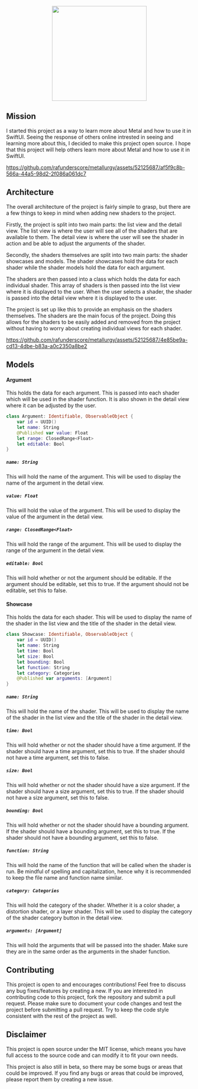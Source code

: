 <p align="center">
    <img height="256" src="https://github.com/rafunderscore/metallurgy/assets/52125687/22988915-fd54-4298-a099-3dc13926779c" />
</p>

## Mission

I started this project as a way to learn more about Metal and how to use it in SwiftUI. Seeing the response of others online intrested in seeing and learning more about this, I decided to make this project open source. I hope that this project will help others learn more about Metal and how to use it in SwiftUI.

https://github.com/rafunderscore/metallurgy/assets/52125687/af5f9c8b-566a-44a5-98d2-2f086a061dc7

## Architecture

The overall architecture of the project is fairly simple to grasp, but there are a few things to keep in mind when adding new shaders to the project.

Firstly, the project is split into two main parts: the list view and the detail view. The list view is where the user will see all of the shaders that are available to them. The detail view is where the user will see the shader in action and be able to adjust the arguments of the shader.

Secondly, the shaders themselves are split into two main parts: the shader showcases and models. The shader showcases hold the data for each shader while the shader models hold the data for each argument.

The shaders are then passed into a class which holds the data for each individual shader. This array of shaders is then passed into the list view where it is displayed to the user. When the user selects a shader, the shader is passed into the detail view where it is displayed to the user.

The project is set up like this to provide an emphasis on the shaders themselves. The shaders are the main focus of the project. Doing this allows for the shaders to be easily added and removed from the project without having to worry about creating individual views for each shader.

https://github.com/rafunderscore/metallurgy/assets/52125687/4e85be9a-cd13-4dbe-b83a-a0c2350a8be2

## Models

#### Argument 

This holds the data for each argument. This is passed into each shader which will be used in the shader function. It is also shown in the detail view where it can be adjusted by the user.

```swift
class Argument: Identifiable, ObservableObject {
    var id = UUID()
    let name: String
    @Published var value: Float
    let range: ClosedRange<Float>
    let editable: Bool
}
```

##### `name: String`

This will hold the name of the argument. This will be used to display the name of the argument in the detail view.

##### `value: Float`

This will hold the value of the argument. This will be used to display the value of the argument in the detail view.

##### `range: ClosedRange<Float>`

This will hold the range of the argument. This will be used to display the range of the argument in the detail view.

##### `editable: Bool`

This will hold whether or not the argument should be editable. If the argument should be editable, set this to true. If the argument should not be editable, set this to false.

#### Showcase 

This holds the data for each shader. This will be used to display the name of the shader in the list view and the title of the shader in the detail view.

```swift
class Showcase: Identifiable, ObservableObject {
    var id = UUID()
    let name: String
    let time: Bool
    let size: Bool
    let bounding: Bool
    let function: String
    let category: Categories
    @Published var arguments: [Argument]
}
```

##### `name: String`

This will hold the name of the shader. This will be used to display the name of the shader in the list view and the title of the shader in the detail view.

##### `time: Bool`

This will hold whether or not the shader should have a time argument. If the shader should have a time argument, set this to true. If the shader should not have a time argument, set this to false.

##### `size: Bool`

This will hold whether or not the shader should have a size argument. If the shader should have a size argument, set this to true. If the shader should not have a size argument, set this to false.

##### `bounding: Bool`

This will hold whether or not the shader should have a bounding argument. If the shader should have a bounding argument, set this to true. If the shader should not have a bounding argument, set this to false.

##### `function: String`

This will hold the name of the function that will be called when the shader is run. Be mindful of spelling and capitalization, hence why it is recommended to keep the file name and function name similar.

##### `category: Categories`

This will hold the category of the shader. Whether it is a color shader, a distortion shader, or a layer shader. This will be used to display the category of the shader category button in the detail view.

##### `arguments: [Argument]`

This will hold the arguments that will be passed into the shader. Make sure they are in the same order as the arguments in the shader function.

## Contributing

This project is open to and encourages contributions! Feel free to discuss any bug fixes/features by creating a new. If you are interested in contributing code to this project, fork the repository and submit a pull request. Please make sure to document your code changes and test the project before submitting a pull request. Try to keep the code style consistent with the rest of the project as well.

## Disclaimer

This project is open source under the MIT license, which means you have full access to the source code and can modify it to fit your own needs.

This project is also still in beta, so there may be some bugs or areas that could be improved. If you find any bugs or areas that could be improved, please report them by creating a new issue.
